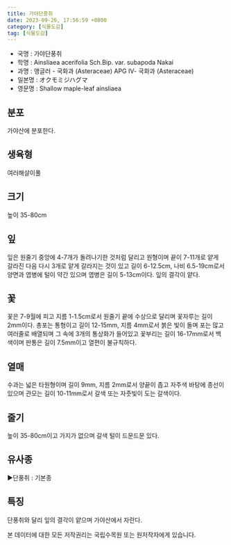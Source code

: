 ```yaml
---
title: 가야단풍취
date: 2023-09-26, 17:56:59 +0800
category: [식물도감]
tag: [식물도감]
---
```




- 국명 : 가야단풍취
- 학명 : Ainsliaea acerifolia Sch.Bip. var. subapoda Nakai
- 과명 : 앵글러 - 국화과 (Asteraceae) APG Ⅳ- 국화과 (Asteraceae)
- 일본명 : オクモミジハグマ
- 영문명 : Shallow maple-leaf ainsliaea


## 분포
가야산에 분포한다.
## 생육형
여러해살이풀
## 크기
높이 35-80cm
## 잎
잎은 원줄기 중앙에 4-7개가 돌려나기한 것처럼 달리고 원형이며 끝이 7-11개로 얕게 갈라진 다음 다시 3개로 얕게 갈라지는 것이 있고 길이 6-12.5cm, 나비 6.5-19cm로서 양면과 엽병에 털이 약간 있으며 엽병은 길이 5-13cm이다. 잎의 결각이 얕다.
## 꽃
꽃은 7-9월에 피고 지름 1-1.5cm로서 원줄기 끝에 수상으로 달리며 꽃자루는 길이 2mm이다. 총포는 통형이고 길이 12-15mm, 지름 4mm로서 붉은 빛이 돌며 포는 많고 여러줄로 배열되며 그 속에 3개의 통상화가 들어있고 꽃부리는 길이 16-17mm로서 백색이며 판통은 길이 7.5mm이고 열편이 불규칙하다.
## 열매
수과는 넓은 타원형이며 길이 9mm, 지름 2mm로서 양끝이 좁고 자주색 바탕에 종선이 있으며 관모는 길이 10-11mm로서 갈색 또는 자줏빛이 도는 갈색이다.
## 줄기
높이 35-80cm이고 가지가 없으며 갈색 털이 드문드문 있다.
## 유사종
▶단풍취 : 기본종
## 특징
단풍취와 달리 잎의 결각이 얕으며 가야산에서 자란다.






본 데이터에 대한 모든 저작권리는 국립수목원 또는 원저작자에게 있습니다.
